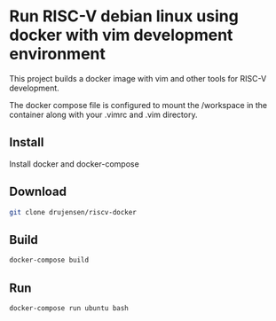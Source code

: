 # Run RISC-V debian linux using docker with vim development environment

This project builds a docker image with vim and other tools for RISC-V development.

The docker compose file is configured to mount the /workspace in the container along with your .vimrc and .vim directory.

## Install

Install docker and docker-compose

## Download

```bash
git clone drujensen/riscv-docker
```

## Build

```bash
docker-compose build
```

## Run

```bash
docker-compose run ubuntu bash
```

